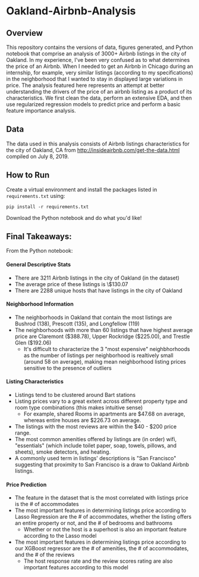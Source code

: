 # Oakland-Airbnb-Analysis
## Overview
This repository contains the versions of data, figures generated, and Python notebook that comprise an analysis of 3000+ Airbnb listings in the city of Oakland. In my experience, I've been very confused as to what determines the price of an Airbnb. When I needed to get an Airbnb in Chicago during an internship, for example, very similar listings (according to my specifications) in the neighborhood that I wanted to stay in displayed large variations in price. The analysis featured here represents an attempt at better understanding the drivers of the price of an airbnb listing as a product of its characteristics. We first clean the data, perform an extensive EDA, and then use regularized regression models to predict price and perform a basic feature importance analysis. 

## Data
The data used in this analysis consists of Airbnb listings characteristics for the city of Oakland, CA from http://insideairbnb.com/get-the-data.html compiled on July 8, 2019.

## How to Run
Create a virtual environment and install the packages listed in `requirements.txt` using:
```
pip install -r requirements.txt
```
Download the Python notebook and do what you'd like!

## Final Takeaways:
From the Python notebook:
#### General Descriptive Stats
* There are 3211 Airbnb listings in the city of Oakland (in the dataset)
* The average price of these listings is \\$130.07
* There are 2288 unique hosts that have listings in the city of Oakland
#### Neighborhood Information
* The neighborhoods in Oakland that contain the most listings are Bushrod (138), Prescott (135), and Longfellow (119)
* The neighborhoods with more than 60 listings that have highest average price are Claremont (\$388.78), Upper Rockridge (\$225.00), and Trestle Glen (\$192.06)
    * It's difficult to characterize the 3 "most expensive" neighbhorhoods as the number of listings per neighborhood is realtively small (around 58 on average), making mean neighborhood listing prices sensitive to the presence of outliers
#### Listing Characteristics
* Listings tend to be clustered around Bart stations
* Listing prices vary to a great extent across different property type and room type combinations (this makes intuitive sense)
    * For example, shared Rooms in apartments are \$47.68 on average, whereas entire houses are \$226.73 on average.
* The listings with the most reviews are within the \$40 - \$200 price range.
* The most common amenities offered by listings are (in order) wifi, "essentials" (which include toilet paper, soap, towels, pillows, and sheets), smoke detectors, and heating.
* A commonly used term in listings' descriptions is "San Francisco" suggesting that proximity to San Francisco is a draw to Oakland Airbnb listings.
#### Price Prediction
* The feature in the dataset that is the most correlated with listings price is the # of accommodates
* The most important features in determining listings price according to Lasso Regression are the # of accommodates, whether the listing offers an entire property or not, and the # of bedrooms and bathrooms
    * Whether or not the host is a superhost is also an important feature according to the Lasso model
* The most important features in determining listings price according to our XGBoost regressor are the # of amenities, the # of accommodates, and the # of the reviews
    * The host response rate and the review scores rating are also important features according to this model
